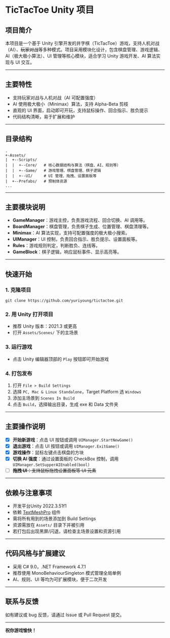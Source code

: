 # TicTacToe Unity 项目

## 项目简介

本项目是一个基于 Unity 引擎开发的井字棋（TicTacToe）游戏，支持人机对战（AI）、~~玩家对战~~等多种模式。项目采用模块化设计，包含棋盘管理、游戏逻辑、AI（极大极小算法）、UI 管理等核心模块，适合学习 Unity 游戏开发、AI 算法实现与 UI 交互。

---

## 主要特性

- 支持玩家对战与人机对战（AI 可配置强度）
- AI 使用极大极小（Minimax）算法，支持 Alpha-Beta 剪枝
- 直观的 UI 界面，启动即可开玩，支持鼠标操作、回合指示、胜负提示
- 代码结构清晰，易于扩展和维护

---

## 目录结构

```text
.
+-Assets/ 
|  +--Scripts/
|  |  +--Core/   # 核心数据结构与算法（棋盘、AI、规则等）
|  |  +--Game/   # 游戏管理、棋盘管理、棋子逻辑 
|  |  +--UI/     # UI 管理、拖拽、设置面板等
|  +--Prefabs/   # 预制体资源
...
```



---

## 主要模块说明

- **GameManager**：游戏主控，负责游戏流程、回合切换、AI 调用等。
- **BoardManager**：棋盘管理，负责棋子生成、位置管理、棋盘清理等。
- **Minimax**：AI 算法实现，支持可配置强度的极大极小搜索。
- **UIManager**：UI 控制，负责回合指示、胜负提示、设置面板等。
- **Rules**：游戏规则判定，判断胜负、连线等。
- **GameBlock**：棋子逻辑，响应鼠标事件、显示高亮等。

---

## 快速开始

### 1. 克隆项目

```shell
git clone https://github.com/yuriyoung/tictactoe.git
```

### 2. 用 Unity 打开项目

- 推荐 Unity 版本：2021.3 或更高
- 打开 `Assets/Scenes/` 下的主场景

### 3. 运行游戏

- 点击 Unity 编辑器顶部的 `Play` 按钮即可开始游戏

### 4. 打包发布

1. 打开 `File > Build Settings`
2. 选择 `PC, Mac & Linux Standalone`，Target Platform 选 `Windows`
3. 添加主场景到 `Scenes In Build`
4. 点击 `Build`，选择输出目录，生成 exe 和 Data 文件夹

---

## 主要操作说明

- [x] **开始新游戏**：点击 UI 按钮或调用 `UIManager.StartNewGame()`
- [x] **退出游戏**：点击 UI 按钮或调用 `UIManager.ExitGame()`
- [x] **游戏操作**：鼠标左键点击棋盘的方块
- [x] **切换 AI 强度**：通过设置面板的 CheckBox 控制，调用 `UIManager.SetSupperAIEnabled(bool)`
- [ ] ~~**拖拽 UI**：支持鼠标拖拽设置面板等 UI 元素~~

---

## 依赖与注意事项

- 开发平台Unity 2022.3.51f1
- 依赖 [TextMeshPro](https://docs.unity3d.com/Packages/com.unity.textmeshpro@latest) 组件
- 需将所有用到的场景添加到 Build Settings
- 资源需放在 `Assets/` 目录下并被引用
- 若打包后出现黑屏/闪退，请检查主场景设置和资源引用

---

## 代码风格与扩展建议

- 采用 C# 9.0，.NET Framework 4.7.1
- 推荐使用 MonoBehaviourSingleton 模式管理全局单例
- AI、规则、UI 等均为可扩展模块，便于二次开发

---

## 联系与反馈

如有建议或 bug 反馈，请通过 Issue 或 Pull Request 提交。

---

**祝你游戏愉快！**